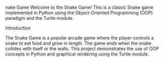nake Game
Welcome to the Snake Game! This is a classic Snake game implemented in Python using the Object-Oriented Programming (OOP) paradigm and the Turtle module.


Introduction


The Snake Game is a popular arcade game where the player controls a snake to eat food and grow in length. The game ends when the snake collides with itself or the walls. 
This project demonstrates the use of OOP concepts in Python and graphical rendering using the Turtle module.
